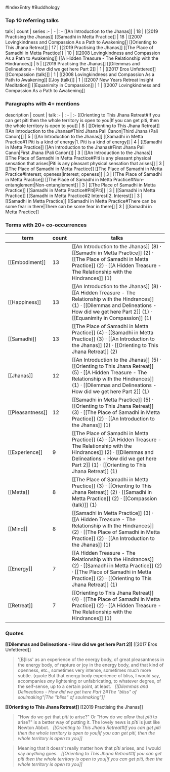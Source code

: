 #IndexEntry #Buddhology

### Top 10 referring talks
talk | count | series
:- | - |: -
[[An Introduction to the Jhanas]] | 18 | [[2019 Practising the Jhanas]]
[[Samadhi in Metta Practice]] | 18 | [[2007 Lovingkindness and Compassion As a Path to Awakening]]
[[Orienting to This Jhana Retreat]] | 17 | [[2019 Practising the Jhanas]]
[[The Place of Samadhi in Metta Practice]] | 10 | [[2008 Lovingkindness and Compassion As a Path to Awakening]]
[[A Hidden Treasure - The Relationship with the Hindrances]] | 5 | [[2019 Practising the Jhanas]]
[[Dilemmas and Delineations - How did we get here Part 2]] | 1 | [[2017 Eros Unfettered]]
[[Compassion (talk)]] | 1 | [[2008 Lovingkindness and Compassion As a Path to Awakening]]
[[Joy (talk)]] | 1 | [[2007 New Years Retreat Insight Meditation]]
[[Equanimity in Compassion]] | 1 | [[2007 Lovingkindness and Compassion As a Path to Awakening]]

### Paragraphs with 4+ mentions
description | count | talk
:- | : - | :-
[[Orienting to This Jhana Retreat#If you can get piti then the whole territory is open to you\|If you can get piti, then the whole territory is open to you]] | 8 | [[Orienting to This Jhana Retreat]]
[[An Introduction to the Jhanas#Third Jhana Pali Canon\|Third Jhana (Pali Canon)]] | 5 | [[An Introduction to the Jhanas]]
[[Samadhi in Metta Practice#1 Piti is a kind of energy\|1. Piti is a kind of energy]] | 4 | [[Samadhi in Metta Practice]]
[[An Introduction to the Jhanas#First Jhana Pali Canon\|First Jhana (Pali Canon)]] | 3 | [[An Introduction to the Jhanas]]
[[The Place of Samadhi in Metta Practice#Piti is any pleasant physical sensation that arises\|Piti is any pleasant physical sensation that arises]] | 3 | [[The Place of Samadhi in Metta Practice]]
[[The Place of Samadhi in Metta Practice#Interest; openess\|Interest; openess]] | 3 | [[The Place of Samadhi in Metta Practice]]
[[The Place of Samadhi in Metta Practice#Non-entanglement\|Non-entanglement]] | 3 | [[The Place of Samadhi in Metta Practice]]
[[Samadhi in Metta Practice#Piti\|Piti]] | 3 | [[Samadhi in Metta Practice]]
[[Samadhi in Metta Practice#2 Interest\|2. Interest]] | 3 | [[Samadhi in Metta Practice]]
[[Samadhi in Metta Practice#There can be some fear in there\|There can be some fear in there]] | 3 | [[Samadhi in Metta Practice]]

### Terms with 20+ co-occurrences
term | count | talks
-|-|-
[[Embodiment]] | 13 | <span class="counts">[[An Introduction to the Jhanas]] (8) · [[Samadhi in Metta Practice]] (2) · [[The Place of Samadhi in Metta Practice]] (2) · [[A Hidden Treasure - The Relationship with the Hindrances]] (1)</span> 
[[Happiness]] | 13 | <span class="counts">[[An Introduction to the Jhanas]] (8) · [[A Hidden Treasure - The Relationship with the Hindrances]] (1) · [[Dilemmas and Delineations - How did we get here Part 2]] (1) · [[Equanimity in Compassion]] (1)</span> 
[[Samadhi]] | 13 | <span class="counts">[[The Place of Samadhi in Metta Practice]] (4) · [[Samadhi in Metta Practice]] (3) · [[An Introduction to the Jhanas]] (2) · [[Orienting to This Jhana Retreat]] (2)</span> 
[[Jhanas]] | 12 | <span class="counts">[[An Introduction to the Jhanas]] (5) · [[Orienting to This Jhana Retreat]] (5) · [[A Hidden Treasure - The Relationship with the Hindrances]] (1) · [[Dilemmas and Delineations - How did we get here Part 2]] (1)</span> 
[[Pleasantness]] | 12 | <span class="counts">[[Samadhi in Metta Practice]] (5) · [[Orienting to This Jhana Retreat]] (3) · [[The Place of Samadhi in Metta Practice]] (2) · [[An Introduction to the Jhanas]] (1)</span> 
[[Experience]] | 9 | <span class="counts">[[The Place of Samadhi in Metta Practice]] (4) · [[A Hidden Treasure - The Relationship with the Hindrances]] (2) · [[Dilemmas and Delineations - How did we get here Part 2]] (1) · [[Orienting to This Jhana Retreat]] (1)</span> 
[[Metta]] | 8 | <span class="counts">[[The Place of Samadhi in Metta Practice]] (3) · [[Orienting to This Jhana Retreat]] (2) · [[Samadhi in Metta Practice]] (2) · [[Compassion (talk)]] (1)</span> 
[[Mind]] | 8 | <span class="counts">[[Samadhi in Metta Practice]] (3) · [[A Hidden Treasure - The Relationship with the Hindrances]] (2) · [[The Place of Samadhi in Metta Practice]] (2) · [[An Introduction to the Jhanas]] (1)</span> 
[[Energy]] | 7 | <span class="counts">[[A Hidden Treasure - The Relationship with the Hindrances]] (2) · [[Samadhi in Metta Practice]] (2) · [[The Place of Samadhi in Metta Practice]] (2) · [[Orienting to This Jhana Retreat]] (1)</span> 
[[Retreat]] | 7 | <span class="counts">[[Orienting to This Jhana Retreat]] (4) · [[The Place of Samadhi in Metta Practice]] (2) · [[A Hidden Treasure - The Relationship with the Hindrances]] (1)</span> 

### Quotes
**[[Dilemmas and Delineations - How did we get here Part 2]]**
<span class="counts">[[2017 Eros Unfettered]]</span>
> '[B]liss' as an experience of the energy body, of great pleasantness in the energy body, of rapture or joy in the energy body, and that kind of openness, etc., sometimes very intense, sometimes much more subtle. {quote But that energy body experience of bliss, I would say, accompanies _any_ lightening or unfabricating, to whatever degree, of the self-sense, up to a certain point, at least. &nbsp;&nbsp;<span class="counts">_[[Dilemmas and Delineations - How did we get here Part 2#The "bliss" of soulmaking"|The "bliss" of soulmaking"]]_</span>

**[[Orienting to This Jhana Retreat]]**
<span class="counts">[[2019 Practising the Jhanas]]</span>
> "How do we _get_ that _pīti_ to arise?" Or "How do we _allow_ that _pīti_ to arise?" is a better way of putting it. The lovely news is _pīti_ is just like Newton Abbot. &nbsp;&nbsp;<span class="counts">_[[Orienting to This Jhana Retreat#If you can get piti then the whole territory is open to you|If you can get piti, then the whole territory is open to you]]_</span>

> Meaning that it doesn't really matter how that _pīti_ arises, and I would say _anything_ goes. &nbsp;&nbsp;<span class="counts">_[[Orienting to This Jhana Retreat#If you can get piti then the whole territory is open to you|If you can get piti, then the whole territory is open to you]]_</span>


